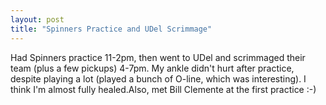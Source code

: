 ```yaml
---
layout: post
title: "Spinners Practice and UDel Scrimmage"
---
```


Had Spinners practice 11-2pm, then went to UDel and scrimmaged their team (plus a few pickups) 4-7pm. My ankle didn't hurt after practice, despite playing a lot (played a bunch of O-line, which was interesting). I think I'm almost fully healed.Also, met Bill Clemente at the first practice :-)
